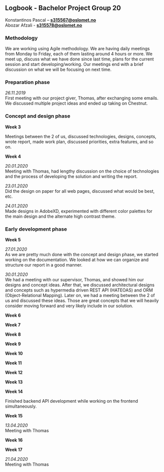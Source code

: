 ## Logbook - Bachelor Project Group 20

Konstantinos Pascal – **s315567@oslomet.no**\
Abozar Afzali - **s315578@oslomet.no**

### Methodology

We are working using Agile methodology. We are having daily meetings from Monday to Friday, each of them lasting around 4 hours or more. We meet up, discuss what we have done since last time, plans for the current session and start developing/working. Our meetings end with a brief discussion on what we will be focusing on next time.

### Preparation phase

_26.11.2019_\
First meeting with our project giver, Thomas, after exchanging some emails. We discussed multiple project ideas and ended up taking on Chestnut.

### Concept and design phase

**Week 3**

Meetings between the 2 of us, discussed technologies, designs, concepts, wrote report, made work plan, discussed priorities, extra features, and so on.

**Week 4**

_20.01.2020_\
Meeting with Thomas, had lengthy discussion on the choice of technologies and the process of developing the solution and writing the report.

_23.01.2020_\
Did the design on paper for all web pages, discussed what would be best, etc.

_24.01.2020_\
Made designs in AdobeXD, experimented with different color palettes for the main design and the alternate high contrast theme.

### Early development phase

**Week 5**

_27.01.2020_\
As we are pretty much done with the concept and design phase, we started working on the documentation. We looked at how we can organize and structure our report in a good manner.

_30.01.2020_\
We had a meeting with our supervisor, Thomas, and showed him our designs and concept ideas. After that, we discussed architectural designs and concepts such as hypermedia driven REST API (HATEOAS) and ORM (Object-Relational Mapping). Later on, we had a meeting between the 2 of us and discussed these ideas. Those are great concepts that we will heavily consider moving forward and very likely include in our solution.

**Week 6**

**Week 7**

**Week 8**

**Week 9**

**Week 10**

**Week 11**

**Week 12**

**Week 13**

**Week 14**

Finished backend API development while working on the frontend simultaneously.

**Week 15**

_13.04.2020_\
Meeting with Thomas

**Week 16**

**Week 17**

_21.04.2020_\
Meeting with Thomas
